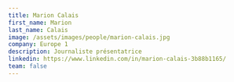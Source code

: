 ```yaml
---
title: Marion Calais
first_name: Marion
last_name: Calais
image: /assets/images/people/marion-calais.jpg
company: Europe 1
description: Journaliste présentatrice
linkedin: https://www.linkedin.com/in/marion-calais-3b88b1165/
team: false
---
```

